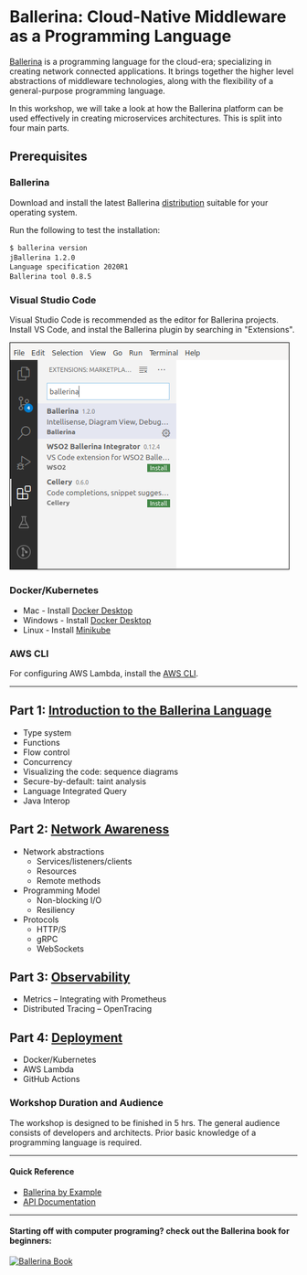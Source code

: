 # Ballerina: Cloud-Native Middleware as a Programming Language

[Ballerina](http://ballerina.io) is a programming language for the cloud-era; specializing in creating network connected applications. It brings together the higher level abstractions of middleware technologies, along with the flexibility of a general-purpose programming language. 

In this workshop, we will take a look at how the Ballerina platform can be used effectively in creating microservices architectures. This is split into four main parts. 

## Prerequisites

### Ballerina
Download and install the latest Ballerina [distribution](https://ballerina.io/downloads/) suitable for your operating system. 

Run the following to test the installation:

```bash
$ ballerina version
jBallerina 1.2.0
Language specification 2020R1
Ballerina tool 0.8.5
```

### Visual Studio Code
Visual Studio Code is recommended as the editor for Ballerina projects. Install VS Code, and instal the Ballerina plugin by searching in "Extensions". 

![VS Code Ballerina](images/vs-code-ballerina.png)

### Docker/Kubernetes
- Mac - Install [Docker Desktop](https://store.docker.com/editions/community/docker-ce-desktop-mac)
- Windows - Install [Docker Desktop](https://store.docker.com/editions/community/docker-ce-desktop-windows)
- Linux - Install [Minikube](https://github.com/kubernetes/minikube)

### AWS CLI
For configuring AWS Lambda, install the [AWS CLI](https://docs.aws.amazon.com/cli/latest/userguide/install-cliv2.html). 

---

## Part 1: [Introduction to the Ballerina Language](./part1)
- Type system
- Functions
- Flow control
- Concurrency
- Visualizing the code: sequence diagrams
- Secure-by-default: taint analysis
- Language Integrated Query
- Java Interop

## Part 2: [Network Awareness](./part2)
- Network abstractions
  - Services/listeners/clients
  - Resources
  - Remote methods
- Programming Model
  - Non-blocking I/O
  - Resiliency
- Protocols
  - HTTP/S
  - gRPC
  - WebSockets

## Part 3: [Observability](./part3)
- Metrics – Integrating with Prometheus
- Distributed Tracing – OpenTracing

## Part 4: [Deployment](./part4)
- Docker/Kubernetes
- AWS Lambda
- GitHub Actions

### Workshop Duration and Audience
The workshop is designed to be finished in 5 hrs. The general audience consists of developers and architects. Prior basic knowledge of a programming language is required. 

---

#### Quick Reference
 - [Ballerina by Example](https://ballerina.io/v1-2/learn/by-example/)
 - [API Documentation](https://ballerina.io/v1-2/learn/api-docs/ballerina/)
---

#### Starting off with computer programing? check out the Ballerina book for beginners:
[![Ballerina Book](https://images-na.ssl-images-amazon.com/images/I/41r9swbGcXL._SX348_BO1,204,203,200_.jpg)](https://www.amazon.com/Beginning-Ballerina-Programming-Novice-Professional/dp/1484251385/)


